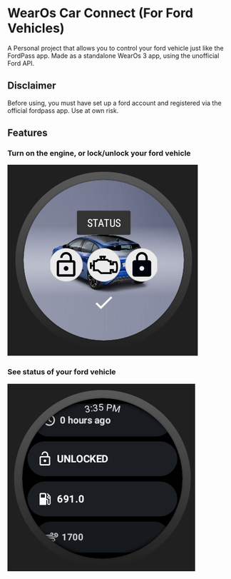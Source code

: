 
# WearOs Car Connect (For Ford Vehicles)

A Personal project that allows you to control your ford vehicle just like the FordPass app. 
Made as a standalone WearOs 3 app, using the unofficial Ford API.


## Disclaimer
Before using, you must have set up a ford account and registered via the official fordpass app. Use at own risk.
## Features




### Turn on the engine, or lock/unlock your ford vehicle

![Control your vehicle](https://raw.githubusercontent.com/KavTV/WearOsCarConnect/main/readme-images/LoggedInScreenshot.png)

### See status of your ford vehicle
![Status of vehicle](https://raw.githubusercontent.com/KavTV/WearOsCarConnect/main/readme-images/CarInformationScreenshot.png)


